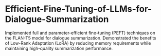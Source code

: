 # Efficient-Fine-Tuning-of-LLMs-for-Dialogue-Summarization
Implemented full and parameter-efficient fine-tuning (PEFT) techniques on the FLAN-T5 model for dialogue summarization. Demonstrated the benefits of Low-Rank Adaptation (LoRA) by reducing memory requirements while maintaining high-quality summarization performance.
